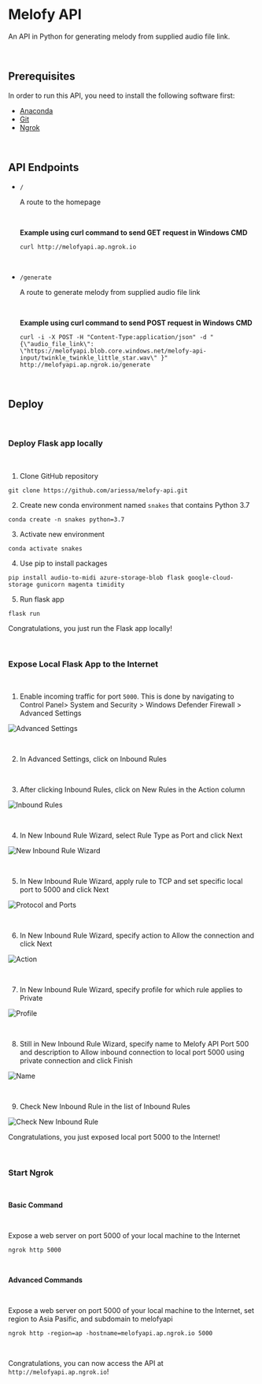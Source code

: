 # Melofy API

An API in Python for generating melody from supplied audio file link.

</br>

## Prerequisites

In order to run this API, you need to install the following software first:

+ [Anaconda](https://www.anaconda.com/products/individual#Downloads)
+ [Git](https://git-scm.com/downloads)
+ [Ngrok](https://ngrok.com/download)

</br>

## API Endpoints

+ `/`

  A route to the homepage
  
  </br>
  
  **Example using curl command to send GET request in Windows CMD**
  ```
  curl http://melofyapi.ap.ngrok.io
  ```
  
  </br>
  
+ `/generate`

  A route to generate melody from supplied audio file link
  
  </br>
  
  **Example using curl command to send POST request in Windows CMD**
  ```
  curl -i -X POST -H "Content-Type:application/json" -d "{\"audio_file_link\": \"https://melofyapi.blob.core.windows.net/melofy-api-input/twinkle_twinkle_little_star.wav\" }" http://melofyapi.ap.ngrok.io/generate
  ```
  
</br>

## Deploy

</br>

### Deploy Flask app locally

</br>

1. Clone GitHub repository
```
git clone https://github.com/ariessa/melofy-api.git
```

2. Create new conda environment named `snakes` that contains Python 3.7
```
conda create -n snakes python=3.7
```

3. Activate new environment
```
conda activate snakes
```

4. Use pip to install packages
```
pip install audio-to-midi azure-storage-blob flask google-cloud-storage gunicorn magenta timidity
```

5. Run flask app
```
flask run
```

Congratulations, you just run the Flask app locally!

</br>


### Expose Local Flask App to the Internet

</br>

1. Enable incoming traffic for port `5000`. This is done by navigating to Control Panel> System and Security > Windows Defender Firewall > Advanced Settings

![Advanced Settings](Advanced%20Settings.PNG)

</br>

2. In Advanced Settings, click on Inbound Rules

</br>

3. After clicking Inbound Rules, click on New Rules in the Action column

![Inbound Rules](Inbound%20Rules.PNG)

</br>

4. In New Inbound Rule Wizard, select Rule Type as Port and click Next

![New Inbound Rule Wizard](New%20Inbound%20Rule%20Wizard.PNG)

</br>

5. In New Inbound Rule Wizard, apply rule to TCP and set specific local port to 5000 and click Next

![Protocol and Ports](Protocol%20and%20Ports.PNG)

</br>

6. In New Inbound Rule Wizard, specify action to Allow the connection and click Next

![Action](Action.PNG)

</br>

7. In New Inbound Rule Wizard, specify profile for which rule applies to Private

![Profile](Profile.PNG)

</br>

8. Still in New Inbound Rule Wizard, specify name to Melofy API Port 500 and description to Allow inbound connection to local port 5000 using private connection and click Finish

![Name](Name.PNG)

</br>

9. Check New Inbound Rule in the list of Inbound Rules

![Check New Inbound Rule](Check%20New%20Inbound%20Rule.PNG)


Congratulations, you just exposed local port 5000 to the Internet!

</br>

### Start Ngrok

</br>

**Basic Command**

</br>

Expose a web server on port 5000 of your local machine to the Internet
```
ngrok http 5000
```

</br>

**Advanced Commands**

</br>

Expose a web server on port 5000 of your local machine to the Internet, set region to Asia Pasific, and subdomain to melofyapi
```
ngrok http -region=ap -hostname=melofyapi.ap.ngrok.io 5000
```

</br>

Congratulations, you can now access the API at `http://melofyapi.ap.ngrok.io`!



